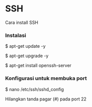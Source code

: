 # SSH
Cara install SSH

<h3>Instalasi</h3>
<p>$ apt-get update -y</p>
<p>$ apt-get upgrade -y</p>
<p>$ apt-get install openssh-server</p>
<h3>Konfigurasi untuk membuka port</h3>
<p>$ nano /etc/ssh/sshd_config</p>
<p>Hilangkan tanda pagar (#) pada port 22</p>
